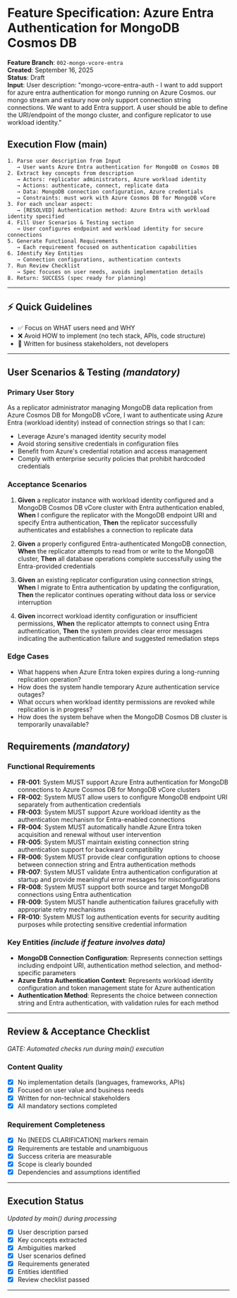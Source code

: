 # Feature Specification: Azure Entra Authentication for MongoDB Cosmos DB

**Feature Branch**: `002-mongo-vcore-entra`  
**Created**: September 16, 2025  
**Status**: Draft  
**Input**: User description: "mongo-vcore-entra-auth - I want to add support for azure entra authentication for mongo running on Azure Cosmos. our mongo stream and estaury now only support connection string connections. We want to add Entra support. A user should be able to define the URI/endpoint of the mongo cluster, and configure replicator to use workload identity."

## Execution Flow (main)
```
1. Parse user description from Input
   → User wants Azure Entra authentication for MongoDB on Cosmos DB
2. Extract key concepts from description
   → Actors: replicator administrators, Azure workload identity
   → Actions: authenticate, connect, replicate data
   → Data: MongoDB connection configuration, Azure credentials
   → Constraints: must work with Azure Cosmos DB for MongoDB vCore
3. For each unclear aspect:
   → [RESOLVED] Authentication method: Azure Entra with workload identity specified
4. Fill User Scenarios & Testing section
   → User configures endpoint and workload identity for secure connections
5. Generate Functional Requirements
   → Each requirement focused on authentication capabilities
6. Identify Key Entities
   → Connection configurations, authentication contexts
7. Run Review Checklist
   → Spec focuses on user needs, avoids implementation details
8. Return: SUCCESS (spec ready for planning)
```

---

## ⚡ Quick Guidelines
- ✅ Focus on WHAT users need and WHY
- ❌ Avoid HOW to implement (no tech stack, APIs, code structure)
- 👥 Written for business stakeholders, not developers

---

## User Scenarios & Testing *(mandatory)*

### Primary User Story
As a replicator administrator managing MongoDB data replication from Azure Cosmos DB for MongoDB vCore, I want to authenticate using Azure Entra (workload identity) instead of connection strings so that I can:
- Leverage Azure's managed identity security model
- Avoid storing sensitive credentials in configuration files
- Benefit from Azure's credential rotation and access management
- Comply with enterprise security policies that prohibit hardcoded credentials

### Acceptance Scenarios
1. **Given** a replicator instance with workload identity configured and a MongoDB Cosmos DB vCore cluster with Entra authentication enabled, **When** I configure the replicator with the MongoDB endpoint URI and specify Entra authentication, **Then** the replicator successfully authenticates and establishes a connection to replicate data

2. **Given** a properly configured Entra-authenticated MongoDB connection, **When** the replicator attempts to read from or write to the MongoDB cluster, **Then** all database operations complete successfully using the Entra-provided credentials

3. **Given** an existing replicator configuration using connection strings, **When** I migrate to Entra authentication by updating the configuration, **Then** the replicator continues operating without data loss or service interruption

4. **Given** incorrect workload identity configuration or insufficient permissions, **When** the replicator attempts to connect using Entra authentication, **Then** the system provides clear error messages indicating the authentication failure and suggested remediation steps

### Edge Cases
- What happens when Azure Entra token expires during a long-running replication operation?
- How does the system handle temporary Azure authentication service outages?
- What occurs when workload identity permissions are revoked while replication is in progress?
- How does the system behave when the MongoDB Cosmos DB cluster is temporarily unavailable?

## Requirements *(mandatory)*

### Functional Requirements
- **FR-001**: System MUST support Azure Entra authentication for MongoDB connections to Azure Cosmos DB for MongoDB vCore clusters
- **FR-002**: System MUST allow users to configure MongoDB endpoint URI separately from authentication credentials
- **FR-003**: System MUST support Azure workload identity as the authentication mechanism for Entra-enabled connections
- **FR-004**: System MUST automatically handle Azure Entra token acquisition and renewal without user intervention
- **FR-005**: System MUST maintain existing connection string authentication support for backward compatibility
- **FR-006**: System MUST provide clear configuration options to choose between connection string and Entra authentication methods
- **FR-007**: System MUST validate Entra authentication configuration at startup and provide meaningful error messages for misconfigurations
- **FR-008**: System MUST support both source and target MongoDB connections using Entra authentication
- **FR-009**: System MUST handle authentication failures gracefully with appropriate retry mechanisms
- **FR-010**: System MUST log authentication events for security auditing purposes while protecting sensitive credential information

### Key Entities *(include if feature involves data)*
- **MongoDB Connection Configuration**: Represents connection settings including endpoint URI, authentication method selection, and method-specific parameters
- **Azure Entra Authentication Context**: Represents workload identity configuration and token management state for Azure authentication
- **Authentication Method**: Represents the choice between connection string and Entra authentication, with validation rules for each method

---

## Review & Acceptance Checklist
*GATE: Automated checks run during main() execution*

### Content Quality
- [x] No implementation details (languages, frameworks, APIs)
- [x] Focused on user value and business needs
- [x] Written for non-technical stakeholders
- [x] All mandatory sections completed

### Requirement Completeness
- [x] No [NEEDS CLARIFICATION] markers remain
- [x] Requirements are testable and unambiguous  
- [x] Success criteria are measurable
- [x] Scope is clearly bounded
- [x] Dependencies and assumptions identified

---

## Execution Status
*Updated by main() during processing*

- [x] User description parsed
- [x] Key concepts extracted
- [x] Ambiguities marked
- [x] User scenarios defined
- [x] Requirements generated
- [x] Entities identified
- [x] Review checklist passed

---
